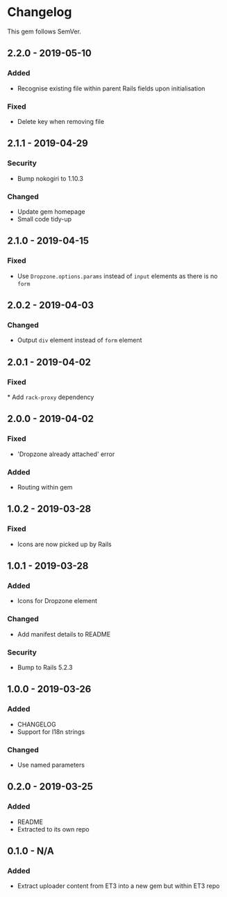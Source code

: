 # Changelog

This gem follows SemVer.

## 2.2.0 - 2019-05-10

### Added 
* Recognise existing file within parent Rails fields upon initialisation

### Fixed
* Delete key when removing file

## 2.1.1 - 2019-04-29

### Security
* Bump nokogiri to 1.10.3

### Changed
* Update gem homepage
* Small code tidy-up

## 2.1.0 - 2019-04-15

### Fixed
* Use `Dropzone.options.params` instead of `input` elements as there is no `form`

## 2.0.2 - 2019-04-03

### Changed
* Output `div` element instead of `form` element

## 2.0.1 - 2019-04-02

### Fixed
* Add `rack-proxy` dependency

## 2.0.0 - 2019-04-02

### Fixed
* 'Dropzone already attached' error

### Added
* Routing within gem

## 1.0.2 - 2019-03-28

### Fixed
* Icons are now picked up by Rails

## 1.0.1 - 2019-03-28

### Added
* Icons for Dropzone element

### Changed
* Add manifest details to README

### Security
* Bump to Rails 5.2.3

## 1.0.0 - 2019-03-26

### Added
* CHANGELOG
* Support for I18n strings

### Changed
* Use named parameters

## 0.2.0 - 2019-03-25

### Added
* README
* Extracted to its own repo

## 0.1.0 - N/A

### Added
* Extract uploader content from ET3 into a new gem but within ET3 repo
